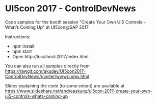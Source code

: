 # UI5con 2017 - ControlDevNews

Code samples for the booth session "Create Your Own UI5 Controls – What’s Coming Up" at UI5con@SAP 2017

Instructions:
- npm install
- npm start
- Open http://localhost:2017/index.html

You can also run all samples directly from https://rawgit.com/akudev/UI5con2017-ControlDevNews/master/www/index.html

Slides explaining the code (to some extent) are available at https://www.slideshare.net/andreaskunz/ui5con-2017-create-your-own-ui5-controls-whats-coming-up
